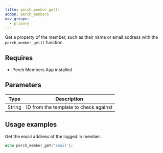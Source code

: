```yaml
---
title: perch_member_get()
addon: perch_members
nav_groups:
  - primary
---
```


Get a property of the member, such as their name or email address with the `perch_member_get()` function.


## Requires

- Perch Members App installed


## Parameters

| Type | Description |
|-|-|
| String   | ID from the template to check against |

## Usage examples

Get the email address of the logged in member.

```php
echo perch_member_get('email');
```
